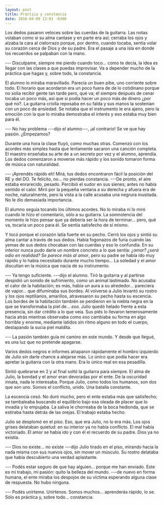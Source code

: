 ```yaml
---
layout: post
title: Práctica y constancia
date: 2016-04-09 12:01 -0300
---
```


Los dedos pasaron veloces sobre las cuerdas de la guitarra. Las notas volaban
como si su alma cantase y en parte era así; cerraba los ojos y alzaba la cara
al cielorrazo porque, por dentro, cuando tocaba, sentía volar su corazón cerca
de Dios y de su padre. Era el pasaje a una isla en donde los recuerdos se
palpaban con la mano.

--- Disculpame, siempre me pierdo cuando toco... como te decía, la idea es
llegar con las clases a que puedas improvisar. Va a depender mucho de la
práctica que hagas y, sobre todo, la constancia.

El alumno lo miraba maravillado. Parecía un buen pibe, uno corriente sobre
todo. El horario que acordaron era un poco fuera de de lo cotidinano porque no
solía recibir gente tan tarde pero, qué va; él siempre después de cenar tocaba
un poco más, así que si podía hacer un poco más de dinero ¿por qué no?. La
guitarra criolla reposaba en su falda y sus manos la sostenían con un poco de
ansiedad. Se notaba que el instrumento le era ajeno, pero la emoción con la que
lo miraba demostraba el interés y eso estaba muy bien para él.

--- No hay problema ---dijo el alumno---, ¡al contrario! Se ve que hay pasión.
¿Empezamos?

Durante una hora la clase fluyó, como muchas otras. Comenzó con los acordes más
simples hasta que lentamente sacaron una canción completa. El maestro enseñaba
su arte de a un secreto por vez y el alumno, aprendía. Los dedos comenzaron a
moverse más rápido y los sonido tomaron forma de música con naturalidad.

--- ¡Aprendés rápido eh! Mirá, tus dedos encontraron fácil la posición del RE y
del DO. Te felicito, no... no pierdas constancia. ---De pronto, el aire estaba
enrarecido, pesado. Percibió el sudor en sus sienes; antes no había sentido el
calor. Miró por la pequeña ventana a su derecha y afuera era de noche,
naturalmente, pero la vista a la calle acusaba una negrura inusitada. No le dio
demasiada importancia.

El alumno seguía tocando los últimos acordes. No lo miraba ni lo miró cuando le
hizo el comentario, sólo a su guitarra. La somnolencia del momento le hizo
pensar que ya debería ser la hora de terminar... pero, qué va, tocaría un poco
para él. Se sentía satisfecho de sí mismo.

Y tocó porque el corazón latía fuerte en su pecho. Cerró los ojos y sintió su
alma cantar a través de sus dedos. Había fogonazos de furia cuando las yemas de
sus dedos chocaban con las cuerdas y eso lo confundía. En su interior nunca
pudo darle un nombre concreto a lo que sentía: *¿amor? ¿será odio en realidad?
Se parece más al amor*, pero su padre se había ido muy rápido y lo había
necesitado durante mucho tiempo... La soledad y el amor discutían en la música
que nacía de su instrumento.

--- Ya tengo suficiente. ---dijo el alumno. Tiró la guitarra y al partirse
despidió un sonido de sufrimiento, como un animal lastimado. No acusaba el
calor de la habitación; es más, había un aura a su alrededor... pareciera de
vapor... que difuminaba sus bordes. Al volverse a Julio levantó su rostro y los
ojos reptilianos, amarillos, atravesaron su pecho hasta su escencia. Los bordes
de la habitación también se perdieron en la niebla negra en la que se
transformaba la piel de... *eso*. Julio quedó helado frente a esta presencia,
sin dar crédito a lo que veía. Sus piés lo llevaron temerosamente hacia atrás
mientras observaba como *eso* cambiaba su forma en algo horrible y enorme,
mediante latidos sin ritmo alguno en todo el cuerpo, destapando la sucia piel
maldita.

--- La pasión también guía mi camino en este mundo. Y desde que llegué, es una
luz que no pretende apagarse.

Varios dedos negros e informes atraparon rápidamente el hombro izquierdo de
Julio sin darle chance a alejarse más. Lo único que podía hacer era apretar la
guitarra con la otra mano. Era lo único real en esa pesadilla.

Sintió quebrarse en 2 y al final soltó la guitarra para siempre. El alma de
Julio, la bondad y el amor eran devoradas por el ente. De la oscuridad innata,
nada le interesaba. Porque Julio, como todos los humanos, son dos que son uno.
Somos el conflicto, unido. Una batalla constante.

La escencia cesó. No duró mucho, pero el ente estaba más que satisfecho; se
tambaleaba buscando el equilibrio bajo esa oleada de placer que lo invadía y lo
empujaba. La saliva le chorreaba de la boca hedionda, que se estiraba hasta
detrás de las orejas. El trabajo estaba hecho.

Julio se desplomó en el piso. Eso, que era Julio, no lo era más. Los ojos
grises delataban quietud: en su interior ya no había conflicto. El mal había
victoriado. El amor se había ido y con él el recuerdo de su padre. Dios ya no
existía.

--- Dios no existe... no existe ---dijo Julio tirado en el piso, mirando hacia
la nada misma con sus nuevos ojos, sin mover un músculo. Su rostro delataba que
había descubierto una verdad aplastante.

--- Podés estar seguro de que hay alguien... porque me han enviado. Este es mi
trabajo, mi pasión: quito la belleza del mundo. ---de nuevo en forma humana, el
ente miraba los despojos de su víctima esperando alguna clase de respuesta. No
hubo ninguna.

--- Podés unírteme. Unírtenos. Somos muchos... aprenderás rápido, lo se. Sólo
es práctica y, sobre todo... constancia.
